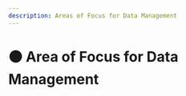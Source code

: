 ```yaml
---
description: Areas of Focus for Data Management
---
```


# 🟠 Area of Focus for Data Management



<div data-full-width="true">

<figure><img src="../../.gitbook/assets/Areas of Data Management.jpeg" alt=""><figcaption></figcaption></figure>

</div>
